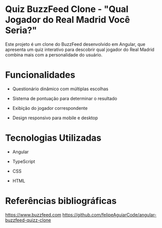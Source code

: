 # Quiz BuzzFeed Clone - "Qual Jogador do Real Madrid Você Seria?"
Este projeto é um clone do BuzzFeed desenvolvido em Angular, que apresenta um quiz interativo para descobrir qual jogador do Real Madrid combina mais com a personalidade do usuário.

# Funcionalidades
- Questionário dinâmico com múltiplas escolhas

- Sistema de pontuação para determinar o resultado

- Exibição do jogador correspondente

- Design responsivo para mobile e desktop

# Tecnologias Utilizadas
- Angular

- TypeScript

- CSS

- HTML

# Referências bibliográficas
https://www.buzzfeed.com
https://github.com/felipeAguiarCode/angular-buzzfeed-quizz-clone
